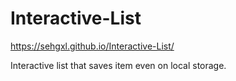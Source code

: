 # Interactive-List

https://sehgxl.github.io/Interactive-List/



Interactive list that saves item even on local storage.
